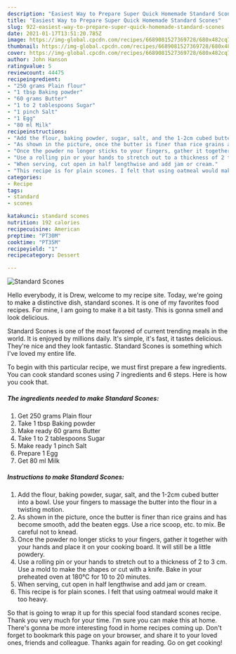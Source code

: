 ```yaml
---
description: "Easiest Way to Prepare Super Quick Homemade Standard Scones"
title: "Easiest Way to Prepare Super Quick Homemade Standard Scones"
slug: 922-easiest-way-to-prepare-super-quick-homemade-standard-scones
date: 2021-01-17T13:51:20.785Z
image: https://img-global.cpcdn.com/recipes/6689081527369728/680x482cq70/standard-scones-recipe-main-photo.jpg
thumbnail: https://img-global.cpcdn.com/recipes/6689081527369728/680x482cq70/standard-scones-recipe-main-photo.jpg
cover: https://img-global.cpcdn.com/recipes/6689081527369728/680x482cq70/standard-scones-recipe-main-photo.jpg
author: John Hanson
ratingvalue: 5
reviewcount: 44475
recipeingredient:
- "250 grams Plain flour"
- "1 tbsp Baking powder"
- "60 grams Butter"
- "1 to 2 tablespoons Sugar"
- "1 pinch Salt"
- "1 Egg"
- "80 ml Milk"
recipeinstructions:
- "Add the flour, baking powder, sugar, salt, and the 1-2cm cubed butter into a bowl. Use your fingers to massage the butter into the flour in a twisting motion."
- "As shown in the picture, once the butter is finer than rice grains and has become smooth, add the beaten eggs. Use a rice scoop, etc. to mix. Be careful not to knead."
- "Once the powder no longer sticks to your fingers, gather it together with your hands and place it on your cooking board. It will still be a little powdery."
- "Use a rolling pin or your hands to stretch out to a thickness of 2 to 3 cm. Use a mold to make the shapes or cut with a knife. Bake in your preheated oven at 180℃ for 10 to 20 minutes."
- "When serving, cut open in half lengthwise and add jam or cream."
- "This recipe is for plain scones. I felt that using oatmeal would make it too heavy."
categories:
- Recipe
tags:
- standard
- scones

katakunci: standard scones 
nutrition: 192 calories
recipecuisine: American
preptime: "PT30M"
cooktime: "PT35M"
recipeyield: "1"
recipecategory: Dessert

---
```



![Standard Scones](https://img-global.cpcdn.com/recipes/6689081527369728/680x482cq70/standard-scones-recipe-main-photo.jpg)

Hello everybody, it is Drew, welcome to my recipe site. Today, we're going to make a distinctive dish, standard scones. It is one of my favorites food recipes. For mine, I am going to make it a bit tasty. This is gonna smell and look delicious.

Standard Scones is one of the most favored of current trending meals in the world. It is enjoyed by millions daily. It's simple, it's fast, it tastes delicious. They're nice and they look fantastic. Standard Scones is something which I've loved my entire life.




To begin with this particular recipe, we must first prepare a few ingredients. You can cook standard scones using 7 ingredients and 6 steps. Here is how you cook that.

<!--inarticleads1-->

##### The ingredients needed to make Standard Scones:

1. Get 250 grams Plain flour
1. Take 1 tbsp Baking powder
1. Make ready 60 grams Butter
1. Take 1 to 2 tablespoons Sugar
1. Make ready 1 pinch Salt
1. Prepare 1 Egg
1. Get 80 ml Milk




<!--inarticleads2-->

##### Instructions to make Standard Scones:

1. Add the flour, baking powder, sugar, salt, and the 1-2cm cubed butter into a bowl. Use your fingers to massage the butter into the flour in a twisting motion.
1. As shown in the picture, once the butter is finer than rice grains and has become smooth, add the beaten eggs. Use a rice scoop, etc. to mix. Be careful not to knead.
1. Once the powder no longer sticks to your fingers, gather it together with your hands and place it on your cooking board. It will still be a little powdery.
1. Use a rolling pin or your hands to stretch out to a thickness of 2 to 3 cm. Use a mold to make the shapes or cut with a knife. Bake in your preheated oven at 180℃ for 10 to 20 minutes.
1. When serving, cut open in half lengthwise and add jam or cream.
1. This recipe is for plain scones. I felt that using oatmeal would make it too heavy.




So that is going to wrap it up for this special food standard scones recipe. Thank you very much for your time. I'm sure you can make this at home. There's gonna be more interesting food in home recipes coming up. Don't forget to bookmark this page on your browser, and share it to your loved ones, friends and colleague. Thanks again for reading. Go on get cooking!
